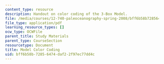 ```yaml
---
content_type: resource
description: Handout on color coding of the 3-Box Model.
file: /media/courses/12-740-paleoceanography-spring-2008/bff6b58b72856474daf22f97ec77dd4c_modelcolorcoding.pdf
file_type: application/pdf
learning_resource_types: []
ocw_type: OCWFile
parent_title: Study Materials
parent_type: CourseSection
resourcetype: Document
title: Model Color Coding
uid: bff6b58b-7285-6474-daf2-2f97ec77dd4c
---
```


